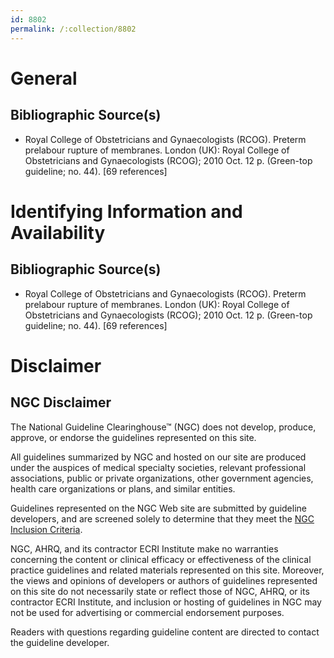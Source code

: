 ```yaml
---
id: 8802
permalink: /:collection/8802
---
```


# General

## Bibliographic Source(s)

- Royal College of Obstetricians and Gynaecologists (RCOG). Preterm prelabour rupture of membranes. London (UK): Royal College of Obstetricians and Gynaecologists (RCOG); 2010 Oct. 12 p. (Green-top guideline; no. 44). [69 references]

# Identifying Information and Availability

## Bibliographic Source(s)

- Royal College of Obstetricians and Gynaecologists (RCOG). Preterm prelabour rupture of membranes. London (UK): Royal College of Obstetricians and Gynaecologists (RCOG); 2010 Oct. 12 p. (Green-top guideline; no. 44). [69 references]

# Disclaimer

## NGC Disclaimer

The National Guideline Clearinghouse™ (NGC) does not develop, produce, approve, or endorse the guidelines represented on this site.

All guidelines summarized by NGC and hosted on our site are produced under the auspices of medical specialty societies, relevant professional associations, public or private organizations, other government agencies, health care organizations or plans, and similar entities.

Guidelines represented on the NGC Web site are submitted by guideline developers, and are screened solely to determine that they meet the [NGC Inclusion Criteria](/help-and-about/summaries/inclusion-criteria).

NGC, AHRQ, and its contractor ECRI Institute make no warranties concerning the content or clinical efficacy or effectiveness of the clinical practice guidelines and related materials represented on this site. Moreover, the views and opinions of developers or authors of guidelines represented on this site do not necessarily state or reflect those of NGC, AHRQ, or its contractor ECRI Institute, and inclusion or hosting of guidelines in NGC may not be used for advertising or commercial endorsement purposes.

Readers with questions regarding guideline content are directed to contact the guideline developer.

